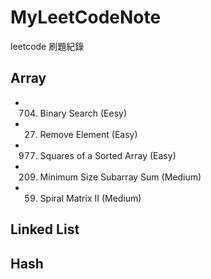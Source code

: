 # MyLeetCodeNote
leetcode 刷題紀錄

## Array
* 704. Binary Search (Eesy)
* 27. Remove Element (Easy)
* 977. Squares of a Sorted Array (Easy)
* 209. Minimum Size Subarray Sum (Medium)
* 59. Spiral Matrix II (Medium)

## Linked List
## Hash